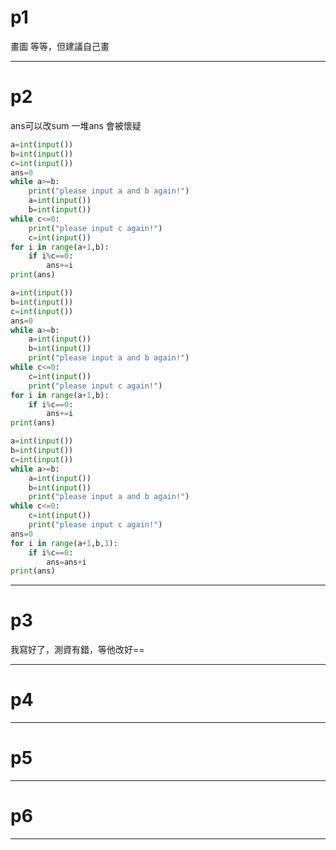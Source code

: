 # p1

畫圖
等等，但建議自己畫
***

# p2

ans可以改sum
一堆ans 
會被懷疑
```py
a=int(input())
b=int(input())
c=int(input())
ans=0
while a>=b:
    print("please input a and b again!")
    a=int(input())
    b=int(input())
while c<=0:
    print("please input c again!")
    c=int(input())
for i in range(a+1,b):
    if i%c==0:
        ans+=i
print(ans)
```


```py
a=int(input())
b=int(input())
c=int(input())
ans=0
while a>=b:
    a=int(input())
    b=int(input())
    print("please input a and b again!")
while c<=0:
    c=int(input())
    print("please input c again!")
for i in range(a+1,b):
    if i%c==0:
        ans+=i
print(ans)
```

```py
a=int(input())
b=int(input())
c=int(input())
while a>=b:
    a=int(input())
    b=int(input())
    print("please input a and b again!")
while c<=0:
    c=int(input())
    print("please input c again!")
ans=0
for i in range(a+1,b,1):
    if i%c==0:
        ans=ans+i
print(ans)
```

***

# p3
我寫好了，測資有錯，等他改好==

***

# p4

***

# p5

***

# p6

***
